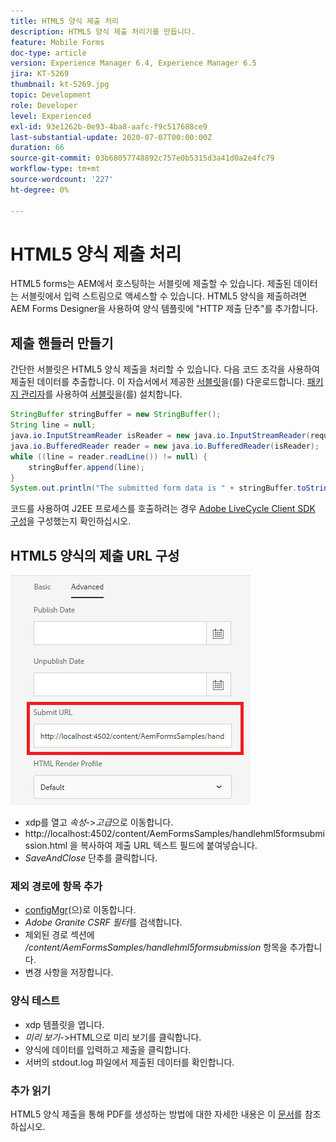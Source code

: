 ```yaml
---
title: HTML5 양식 제출 처리
description: HTML5 양식 제출 처리기를 만듭니다.
feature: Mobile Forms
doc-type: article
version: Experience Manager 6.4, Experience Manager 6.5
jira: KT-5269
thumbnail: kt-5269.jpg
topic: Development
role: Developer
level: Experienced
exl-id: 93e1262b-0e93-4ba8-aafc-f9c517688ce9
last-substantial-update: 2020-07-07T00:00:00Z
duration: 66
source-git-commit: 03b68057748892c757e0b5315d3a41d0a2e4fc79
workflow-type: tm+mt
source-wordcount: '227'
ht-degree: 0%

---
```



# HTML5 양식 제출 처리

HTML5 forms는 AEM에서 호스팅하는 서블릿에 제출할 수 있습니다. 제출된 데이터는 서블릿에서 입력 스트림으로 액세스할 수 있습니다. HTML5 양식을 제출하려면 AEM Forms Designer을 사용하여 양식 템플릿에 &quot;HTTP 제출 단추&quot;를 추가합니다.

## 제출 핸들러 만들기

간단한 서블릿은 HTML5 양식 제출을 처리할 수 있습니다. 다음 코드 조각을 사용하여 제출된 데이터를 추출합니다. 이 자습서에서 제공한 [서블릿](assets/html5-submit-handler.zip)을(를) 다운로드합니다. [패키지 관리자](http://localhost:4502/crx/packmgr/index.jsp)를 사용하여 [서블릿](assets/html5-submit-handler.zip)을(를) 설치합니다.

```java
StringBuffer stringBuffer = new StringBuffer();
String line = null;
java.io.InputStreamReader isReader = new java.io.InputStreamReader(request.getInputStream(), "UTF-8");
java.io.BufferedReader reader = new java.io.BufferedReader(isReader);
while ((line = reader.readLine()) != null) {
    stringBuffer.append(line);
}
System.out.println("The submitted form data is " + stringBuffer.toString());
```

코드를 사용하여 J2EE 프로세스를 호출하려는 경우 [Adobe LiveCycle Client SDK 구성](https://helpx.adobe.com/kr/aem-forms/6/submit-form-data-livecycle-process.html)을 구성했는지 확인하십시오.

## HTML5 양식의 제출 URL 구성

![URL 제출](assets/submit-url.PNG)

- xdp를 열고 _속성_->_고급_&#x200B;으로 이동합니다.
- http://localhost:4502/content/AemFormsSamples/handlehml5formsubmission.html 을 복사하여 제출 URL 텍스트 필드에 붙여넣습니다.
- _SaveAndClose_ 단추를 클릭합니다.

### 제외 경로에 항목 추가

- [configMgr](http://localhost:4502/system/console/configMgr)&#x200B;(으)로 이동합니다.
- _Adobe Granite CSRF 필터_&#x200B;를 검색합니다.
- 제외된 경로 섹션에 _/content/AemFormsSamples/handlehml5formsubmission_ 항목을 추가합니다.
- 변경 사항을 저장합니다.

### 양식 테스트

- xdp 템플릿을 엽니다.
- _미리 보기_->HTML으로 미리 보기를 클릭합니다.
- 양식에 데이터를 입력하고 제출을 클릭합니다.
- 서버의 stdout.log 파일에서 제출된 데이터를 확인합니다.

### 추가 읽기

HTML5 양식 제출을 통해 PDF를 생성하는 방법에 대한 자세한 내용은 이 [문서](https://experienceleague.adobe.com/docs/experience-manager-learn/forms/document-services/generate-pdf-from-mobile-form-submission-article.html?lang=ko)를 참조하십시오.

